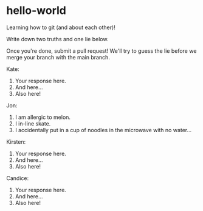 # hello-world
Learning how to git (and about each other)!

Write down two truths and one lie below.

Once you're done, submit a pull request! We'll try to guess the lie before we merge your branch with the main branch.

Kate:
1. Your response here.
2. And here...
3. Also here!


Jon:
1. I am allergic to melon.
2. I in-line skate.
3. I accidentally put in a cup of noodles in the microwave with no water...


Kirsten:
1. Your response here.
2. And here...
3. Also here!


Candice:
1. Your response here.
2. And here...
3. Also here!
